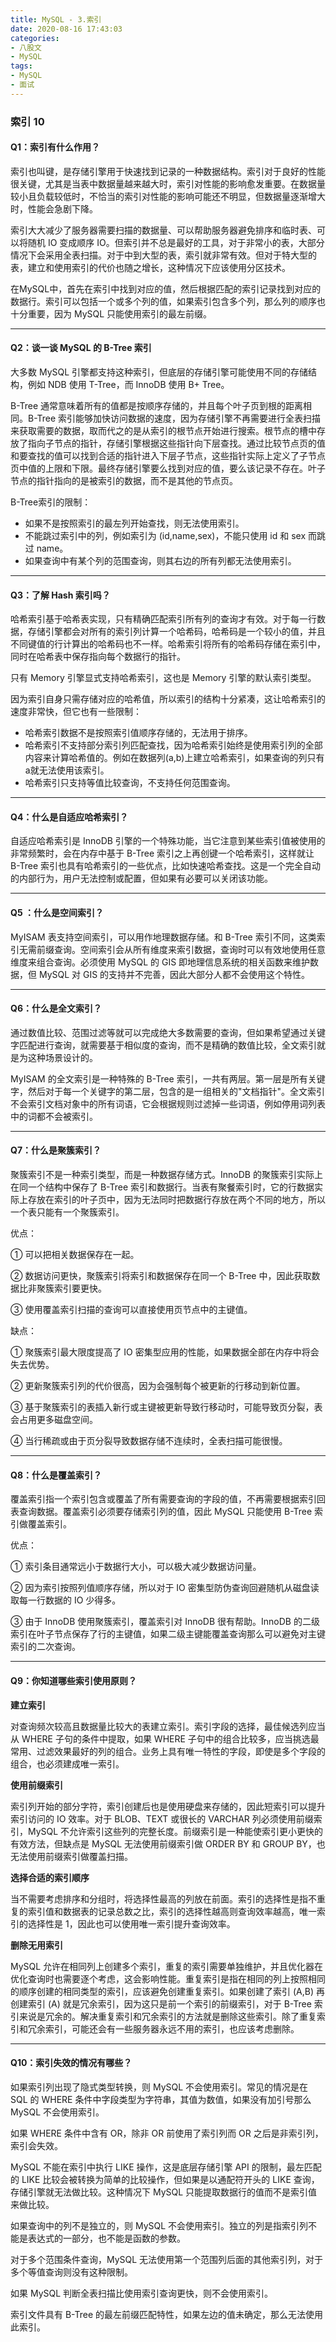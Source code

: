 ```yaml
---
title: MySQL - 3.索引
date: 2020-08-16 17:43:03
categories: 
- 八股文
- MySQL
tags:
- MySQL
- 面试
---
```


### **索引 10**

#### **Q1：索引有什么作用？**

索引也叫键，是存储引擎用于快速找到记录的一种数据结构。索引对于良好的性能很关键，尤其是当表中数据量越来越大时，索引对性能的影响愈发重要。在数据量较小且负载较低时，不恰当的索引对性能的影响可能还不明显，但数据量逐渐增大时，性能会急剧下降。

索引大大减少了服务器需要扫描的数据量、可以帮助服务器避免排序和临时表、可以将随机 IO 变成顺序 IO。但索引并不总是最好的工具，对于非常小的表，大部分情况下会采用全表扫描。对于中到大型的表，索引就非常有效。但对于特大型的表，建立和使用索引的代价也随之增长，这种情况下应该使用分区技术。

在MySQL中，首先在索引中找到对应的值，然后根据匹配的索引记录找到对应的数据行。索引可以包括一个或多个列的值，如果索引包含多个列，那么列的顺序也十分重要，因为 MySQL 只能使用索引的最左前缀。

---

#### **Q2：谈一谈 MySQL 的 B\-Tree 索引**

大多数 MySQL 引擎都支持这种索引，但底层的存储引擎可能使用不同的存储结构，例如 NDB 使用 T\-Tree，而 InnoDB 使用 B\+ Tree。

B\-Tree 通常意味着所有的值都是按顺序存储的，并且每个叶子页到根的距离相同。B\-Tree 索引能够加快访问数据的速度，因为存储引擎不再需要进行全表扫描来获取需要的数据，取而代之的是从索引的根节点开始进行搜索。根节点的槽中存放了指向子节点的指针，存储引擎根据这些指针向下层查找。通过比较节点页的值和要查找的值可以找到合适的指针进入下层子节点，这些指针实际上定义了子节点页中值的上限和下限。最终存储引擎要么找到对应的值，要么该记录不存在。叶子节点的指针指向的是被索引的数据，而不是其他的节点页。

B\-Tree索引的限制：

* 如果不是按照索引的最左列开始查找，则无法使用索引。
* 不能跳过索引中的列，例如索引为 \(id,name,sex\)，不能只使用 id 和 sex 而跳过 name。
* 如果查询中有某个列的范围查询，则其右边的所有列都无法使用索引。

---

#### **Q3：了解 Hash 索引吗？**

哈希索引基于哈希表实现，只有精确匹配索引所有列的查询才有效。对于每一行数据，存储引擎都会对所有的索引列计算一个哈希码，哈希码是一个较小的值，并且不同键值的行计算出的哈希码也不一样。哈希索引将所有的哈希码存储在索引中，同时在哈希表中保存指向每个数据行的指针。

只有 Memory 引擎显式支持哈希索引，这也是 Memory 引擎的默认索引类型。

因为索引自身只需存储对应的哈希值，所以索引的结构十分紧凑，这让哈希索引的速度非常快，但它也有一些限制：

* 哈希索引数据不是按照索引值顺序存储的，无法用于排序。
* 哈希索引不支持部分索引列匹配查找，因为哈希索引始终是使用索引列的全部内容来计算哈希值的。例如在数据列\(a,b\)上建立哈希索引，如果查询的列只有a就无法使用该索引。
* 哈希索引只支持等值比较查询，不支持任何范围查询。

---

#### **Q4：什么是自适应哈希索引？**

自适应哈希索引是 InnoDB 引擎的一个特殊功能，当它注意到某些索引值被使用的非常频繁时，会在内存中基于 B\-Tree 索引之上再创键一个哈希索引，这样就让 B\-Tree 索引也具有哈希索引的一些优点，比如快速哈希查找。这是一个完全自动的内部行为，用户无法控制或配置，但如果有必要可以关闭该功能。

---

#### **Q5 ：什么是空间索引？**

MyISAM 表支持空间索引，可以用作地理数据存储。和 B\-Tree 索引不同，这类索引无需前缀查询。空间索引会从所有维度来索引数据，查询时可以有效地使用任意维度来组合查询。必须使用 MySQL 的 GIS 即地理信息系统的相关函数来维护数据，但 MySQL 对 GIS 的支持并不完善，因此大部分人都不会使用这个特性。

---

#### **Q6：什么是全文索引？**

通过数值比较、范围过滤等就可以完成绝大多数需要的查询，但如果希望通过关键字匹配进行查询，就需要基于相似度的查询，而不是精确的数值比较，全文索引就是为这种场景设计的。

MyISAM 的全文索引是一种特殊的 B\-Tree 索引，一共有两层。第一层是所有关键字，然后对于每一个关键字的第二层，包含的是一组相关的"文档指针"。全文索引不会索引文档对象中的所有词语，它会根据规则过滤掉一些词语，例如停用词列表中的词都不会被索引。

---

#### **Q7：什么是聚簇索引？**

聚簇索引不是一种索引类型，而是一种数据存储方式。InnoDB 的聚簇索引实际上在同一个结构中保存了 B\-Tree 索引和数据行。当表有聚餐索引时，它的行数据实际上存放在索引的叶子页中，因为无法同时把数据行存放在两个不同的地方，所以一个表只能有一个聚簇索引。

优点：

① 可以把相关数据保存在一起。

② 数据访问更快，聚簇索引将索引和数据保存在同一个 B\-Tree 中，因此获取数据比非聚簇索引要更快。

③ 使用覆盖索引扫描的查询可以直接使用页节点中的主键值。

缺点：

① 聚簇索引最大限度提高了 IO 密集型应用的性能，如果数据全部在内存中将会失去优势。

② 更新聚簇索引列的代价很高，因为会强制每个被更新的行移动到新位置。

③ 基于聚簇索引的表插入新行或主键被更新导致行移动时，可能导致页分裂，表会占用更多磁盘空间。

④ 当行稀疏或由于页分裂导致数据存储不连续时，全表扫描可能很慢。

---

#### **Q8：什么是覆盖索引？**

覆盖索引指一个索引包含或覆盖了所有需要查询的字段的值，不再需要根据索引回表查询数据。覆盖索引必须要存储索引列的值，因此 MySQL 只能使用 B\-Tree 索引做覆盖索引。

优点：

① 索引条目通常远小于数据行大小，可以极大减少数据访问量。

② 因为索引按照列值顺序存储，所以对于 IO 密集型防伪查询回避随机从磁盘读取每一行数据的 IO 少得多。

③ 由于 InnoDB 使用聚簇索引，覆盖索引对 InnoDB 很有帮助。InnoDB 的二级索引在叶子节点保存了行的主键值，如果二级主键能覆盖查询那么可以避免对主键索引的二次查询。

---

#### **Q9：你知道哪些索引使用原则？**

**建立索引**

对查询频次较高且数据量比较大的表建立索引。索引字段的选择，最佳候选列应当从 WHERE 子句的条件中提取，如果 WHERE 子句中的组合比较多，应当挑选最常用、过滤效果最好的列的组合。业务上具有唯一特性的字段，即使是多个字段的组合，也必须建成唯一索引。

**使用前缀索引**

索引列开始的部分字符，索引创建后也是使用硬盘来存储的，因此短索引可以提升索引访问的 IO 效率。对于 BLOB、TEXT 或很长的 VARCHAR 列必须使用前缀索引，MySQL 不允许索引这些列的完整长度。前缀索引是一种能使索引更小更快的有效方法，但缺点是 MySQL 无法使用前缀索引做 ORDER BY 和 GROUP BY，也无法使用前缀索引做覆盖扫描。

**选择合适的索引顺序**

当不需要考虑排序和分组时，将选择性最高的列放在前面。索引的选择性是指不重复的索引值和数据表的记录总数之比，索引的选择性越高则查询效率越高，唯一索引的选择性是 1，因此也可以使用唯一索引提升查询效率。

**删除无用索引**

MySQL 允许在相同列上创建多个索引，重复的索引需要单独维护，并且优化器在优化查询时也需要逐个考虑，这会影响性能。重复索引是指在相同的列上按照相同的顺序创建的相同类型的索引，应该避免创建重复索引。如果创建了索引 \(A,B\) 再创建索引 \(A\) 就是冗余索引，因为这只是前一个索引的前缀索引，对于 B\-Tree 索引来说是冗余的。解决重复索引和冗余索引的方法就是删除这些索引。除了重复索引和冗余索引，可能还会有一些服务器永远不用的索引，也应该考虑删除。

---

#### **Q10：索引失效的情况有哪些？**

如果索引列出现了隐式类型转换，则 MySQL 不会使用索引。常见的情况是在 SQL 的 WHERE 条件中字段类型为字符串，其值为数值，如果没有加引号那么 MySQL 不会使用索引。

如果 WHERE 条件中含有 OR，除非 OR 前使用了索引列而 OR 之后是非索引列，索引会失效。

MySQL 不能在索引中执行 LIKE 操作，这是底层存储引擎 API 的限制，最左匹配的 LIKE 比较会被转换为简单的比较操作，但如果是以通配符开头的 LIKE 查询，存储引擎就无法做比较。这种情况下 MySQL 只能提取数据行的值而不是索引值来做比较。

如果查询中的列不是独立的，则 MySQL 不会使用索引。独立的列是指索引列不能是表达式的一部分，也不能是函数的参数。

对于多个范围条件查询，MySQL 无法使用第一个范围列后面的其他索引列，对于多个等值查询则没有这种限制。

如果 MySQL 判断全表扫描比使用索引查询更快，则不会使用索引。

索引文件具有 B\-Tree 的最左前缀匹配特性，如果左边的值未确定，那么无法使用此索引。

